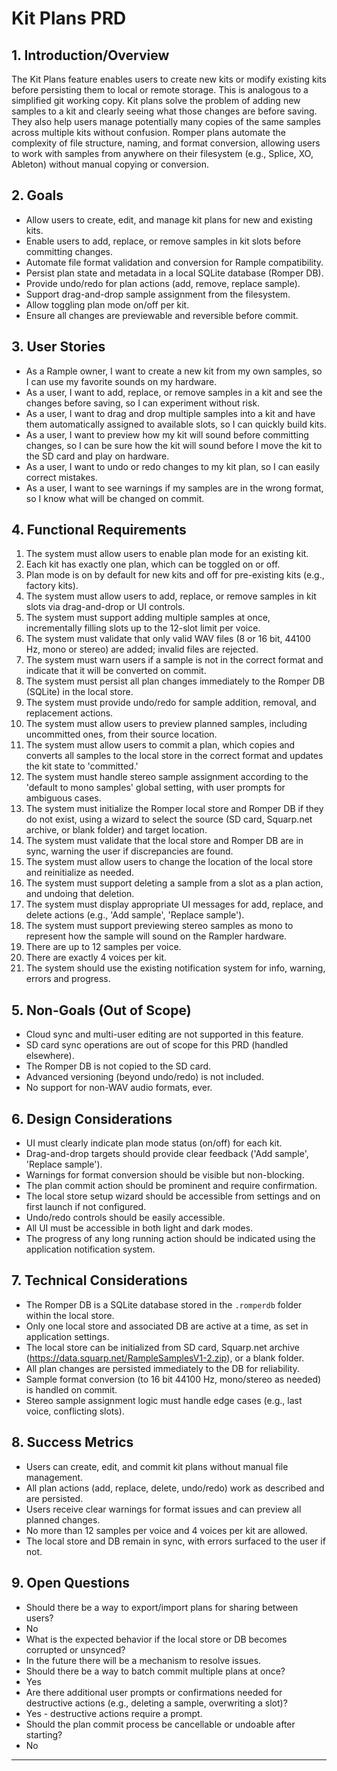 # Kit Plans PRD

## 1. Introduction/Overview

The Kit Plans feature enables users to create new kits or modify existing kits before persisting them to local or remote storage. This is analogous to a simplified git working copy. Kit plans solve the problem of adding new samples to a kit and clearly seeing what those changes are before saving. They also help users manage potentially many copies of the same samples across multiple kits without confusion. Romper plans automate the complexity of file structure, naming, and format conversion, allowing users to work with samples from anywhere on their filesystem (e.g., Splice, XO, Ableton) without manual copying or conversion.

## 2. Goals

- Allow users to create, edit, and manage kit plans for new and existing kits.
- Enable users to add, replace, or remove samples in kit slots before committing changes.
- Automate file format validation and conversion for Rample compatibility.
- Persist plan state and metadata in a local SQLite database (Romper DB).
- Provide undo/redo for plan actions (add, remove, replace sample).
- Support drag-and-drop sample assignment from the filesystem.
- Allow toggling plan mode on/off per kit.
- Ensure all changes are previewable and reversible before commit.

## 3. User Stories

- As a Rample owner, I want to create a new kit from my own samples, so I can use my favorite sounds on my hardware.
- As a user, I want to add, replace, or remove samples in a kit and see the changes before saving, so I can experiment without risk.
- As a user, I want to drag and drop multiple samples into a kit and have them automatically assigned to available slots, so I can quickly build kits.
- As a user, I want to preview how my kit will sound before committing changes, so I can be sure how the kit will sound before I move the kit to the SD card and play on hardware.
- As a user, I want to undo or redo changes to my kit plan, so I can easily correct mistakes.
- As a user, I want to see warnings if my samples are in the wrong format, so I know what will be changed on commit.

## 4. Functional Requirements

1. The system must allow users to enable plan mode for an existing kit.
2. Each kit has exactly one plan, which can be toggled on or off.
3. Plan mode is on by default for new kits and off for pre-existing kits (e.g., factory kits).
4. The system must allow users to add, replace, or remove samples in kit slots via drag-and-drop or UI controls.
5. The system must support adding multiple samples at once, incrementally filling slots up to the 12-slot limit per voice.
6. The system must validate that only valid WAV files (8 or 16 bit, 44100 Hz, mono or stereo) are added; invalid files are rejected.
7. The system must warn users if a sample is not in the correct format and indicate that it will be converted on commit.
8. The system must persist all plan changes immediately to the Romper DB (SQLite) in the local store.
9. The system must provide undo/redo for sample addition, removal, and replacement actions.
10. The system must allow users to preview planned samples, including uncommitted ones, from their source location.
11. The system must allow users to commit a plan, which copies and converts all samples to the local store in the correct format and updates the kit state to 'committed.'
12. The system must handle stereo sample assignment according to the 'default to mono samples' global setting, with user prompts for ambiguous cases.
13. The system must initialize the Romper local store and Romper DB if they do not exist, using a wizard to select the source (SD card, Squarp.net archive, or blank folder) and target location.
14. The system must validate that the local store and Romper DB are in sync, warning the user if discrepancies are found.
15. The system must allow users to change the location of the local store and reinitialize as needed.
16. The system must support deleting a sample from a slot as a plan action, and undoing that deletion.
17. The system must display appropriate UI messages for add, replace, and delete actions (e.g., 'Add sample', 'Replace sample').
18. The system must support previewing stereo samples as mono to represent how the sample will sound on the Rampler hardware.
19. There are up to 12 samples per voice.
20. There are exactly 4 voices per kit.
21. The system should use the existing notification system for info, warning, errors and progress.

## 5. Non-Goals (Out of Scope)

- Cloud sync and multi-user editing are not supported in this feature.
- SD card sync operations are out of scope for this PRD (handled elsewhere).
- The Romper DB is not copied to the SD card.
- Advanced versioning (beyond undo/redo) is not included.
- No support for non-WAV audio formats, ever.

## 6. Design Considerations

- UI must clearly indicate plan mode status (on/off) for each kit.
- Drag-and-drop targets should provide clear feedback ('Add sample', 'Replace sample').
- Warnings for format conversion should be visible but non-blocking.
- The plan commit action should be prominent and require confirmation.
- The local store setup wizard should be accessible from settings and on first launch if not configured.
- Undo/redo controls should be easily accessible.
- All UI must be accessible in both light and dark modes.
- The progress of any long running action should be indicated using the application notification system.

## 7. Technical Considerations

- The Romper DB is a SQLite database stored in the `.romperdb` folder within the local store.
- Only one local store and associated DB are active at a time, as set in application settings.
- The local store can be initialized from SD card, Squarp.net archive (https://data.squarp.net/RampleSamplesV1-2.zip), or a blank folder.
- All plan changes are persisted immediately to the DB for reliability.
- Sample format conversion (to 16 bit 44100 Hz, mono/stereo as needed) is handled on commit.
- Stereo sample assignment logic must handle edge cases (e.g., last voice, conflicting slots).

## 8. Success Metrics

- Users can create, edit, and commit kit plans without manual file management.
- All plan actions (add, replace, delete, undo/redo) work as described and are persisted.
- Users receive clear warnings for format issues and can preview all planned changes.
- No more than 12 samples per voice and 4 voices per kit are allowed.
- The local store and DB remain in sync, with errors surfaced to the user if not.

## 9. Open Questions

- Should there be a way to export/import plans for sharing between users?
 - No
- What is the expected behavior if the local store or DB becomes corrupted or unsynced?
 - In the future there will be a mechanism to resolve issues.
- Should there be a way to batch commit multiple plans at once?
 - Yes
- Are there additional user prompts or confirmations needed for destructive actions (e.g., deleting a sample, overwriting a slot)?
 - Yes - destructive actions require a prompt.
- Should the plan commit process be cancellable or undoable after starting?
 - No

---

